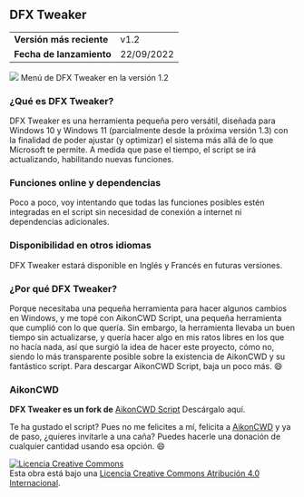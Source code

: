 ## DFX Tweaker

|||
|---|---|
|**Versión más reciente**|v1.2|
|**Fecha de lanzamiento**|22/09/2022|

![](https://blogger.googleusercontent.com/img/b/R29vZ2xl/AVvXsEj4Na2_8oLHtylBwKR_cnzjPMsScU5Eo507P0_Ha8GkRpHazwojd0JP7aNKk540QRGo4t080_YhlTPNOJr_WHuKS5D47Uto0-4rW7DY-SVyGEcDTf2KWkt0BQYnJZNb-0wdn0m_9v6kCmiAfz-DJ6hdiyP2GGc4efaCyJe5sfTeVeuF4N1q1y4Uo-LoBA/s979/tweaker1.2.png)
Menú de DFX Tweaker en la versión 1.2

### ¿Qué es DFX Tweaker?
DFX Tweaker es una herramienta pequeña pero versátil, diseñada para Windows 10 y Windows 11 (parcialmente desde la próxima versión 1.3) con la finalidad de poder ajustar (y optimizar) el sistema más allá de lo que Microsoft te permite. A medida que pase el tiempo, el script se irá actualizando, habilitando nuevas funciones.

### Funciones online y dependencias
Poco a poco, voy intentando que todas las funciones posibles estén integradas en el script sin necesidad de conexión a internet ni dependencias adicionales.

### Disponibilidad en otros idiomas
DFX Tweaker estará disponible en Inglés y Francés en futuras versiones.

### ¿Por qué DFX Tweaker?
Porque necesitaba una pequeña herramienta para hacer algunos cambios en Windows, y me topé con AikonCWD Script, una pequeña herramienta que cumplió con lo que quería. Sin embargo, la herramienta llevaba un buen tiempo sin actualizarse, y quería hacer algo en mis ratos libres en los que no hacía nada, así que surgió la idea de hacer este proyecto, cómo no, siendo lo más transparente posible sobre la existencia de AikonCWD y su fantástico script.
Para descargar AikonCWD Script, baja un poco más. :smile:

### AikonCWD
**DFX Tweaker es un fork de** [AikonCWD Script](https://github.com/aikoncwd/win10script) Descárgalo aquí.

Te ha gustado el script? Pues no me felicites a mí, felicita a [AikonCWD](https://github.com/aikoncwd) y ya de paso, ¿quieres invitarle a una caña? Puedes hacerle una donación de cualquier cantidad usando esa opción. :smile:

<a rel="license" href="http://creativecommons.org/licenses/by/4.0/"><img alt="Licencia Creative Commons" style="border-width:0" src="https://i.creativecommons.org/l/by/4.0/88x31.png" /></a><br />Esta obra está bajo una <a rel="license" href="http://creativecommons.org/licenses/by/4.0/">Licencia Creative Commons Atribución 4.0 Internacional</a>.
